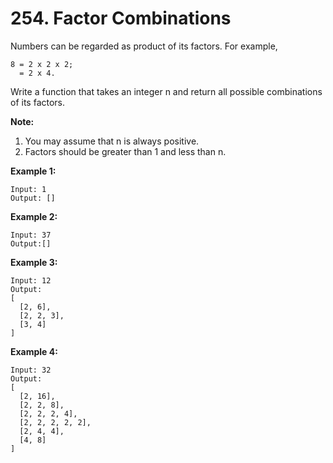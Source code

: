 # 254. Factor Combinations

Numbers can be regarded as product of its factors. For example,

```text
8 = 2 x 2 x 2;
  = 2 x 4.
```

Write a function that takes an integer n and return all possible combinations of its factors.

**Note:**

1. You may assume that n is always positive.
2. Factors should be greater than 1 and less than n.

**Example 1:**

```text
Input: 1
Output: []
```

**Example 2:**

```text
Input: 37
Output:[]
```

**Example 3:**

```text
Input: 12
Output:
[
  [2, 6],
  [2, 2, 3],
  [3, 4]
]
```

**Example 4:**

```text
Input: 32
Output:
[
  [2, 16],
  [2, 2, 8],
  [2, 2, 2, 4],
  [2, 2, 2, 2, 2],
  [2, 4, 4],
  [4, 8]
]
```

